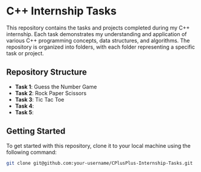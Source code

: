 # C++ Internship Tasks

This repository contains the tasks and projects completed during my C++ internship. Each task demonstrates my understanding and application of various C++ programming concepts, data structures, and algorithms. The repository is organized into folders, with each folder representing a specific task or project.

## Repository Structure

- **Task 1**: Guess the Number Game
- **Task 2**: Rock Paper Scissors
- **Task 3**: Tic Tac Toe
- **Task 4**:
- **Task 5**:

## Getting Started

To get started with this repository, clone it to your local machine using the following command:

```bash
git clone git@github.com:your-username/CPlusPlus-Internship-Tasks.git
